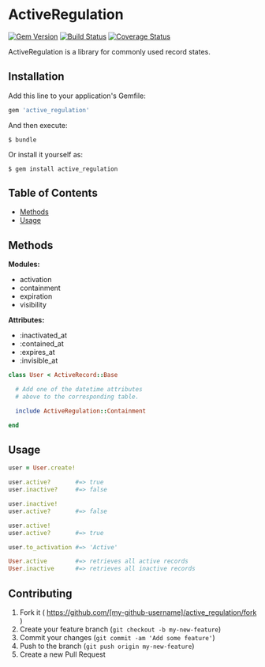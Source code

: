 # ActiveRegulation

[![Gem Version](https://badge.fury.io/rb/active_regulation.svg)](http://badge.fury.io/rb/active_regulation)
[![Build Status](https://travis-ci.org/drexed/active_regulation.svg?branch=master)](https://travis-ci.org/drexed/active_regulation)
[![Coverage Status](https://coveralls.io/repos/drexed/active_regulation/badge.png)](https://coveralls.io/r/drexed/active_regulation)

ActiveRegulation is a library for commonly used record states.

## Installation

Add this line to your application's Gemfile:

```ruby
gem 'active_regulation'
```

And then execute:

    $ bundle

Or install it yourself as:

    $ gem install active_regulation

## Table of Contents

* [Methods](#methods)
* [Usage](#usage)

## Methods

**Modules:**
 * activation
 * containment
 * expiration
 * visibility

**Attributes:**
 * :inactivated_at
 * :contained_at
 * :expires_at
 * :invisible_at

```ruby
class User < ActiveRecord::Base

  # Add one of the datetime attributes
  # above to the corresponding table.

  include ActiveRegulation::Containment

end
```

## Usage
```ruby
user = User.create!

user.active?       #=> true
user.inactive?     #=> false

user.inactive!
user.active?       #=> false

user.active!
user.active?       #=> true

user.to_activation #=> 'Active'

User.active        #=> retrieves all active records
User.inactive      #=> retrieves all inactive records
```

## Contributing

1. Fork it ( https://github.com/[my-github-username]/active_regulation/fork )
2. Create your feature branch (`git checkout -b my-new-feature`)
3. Commit your changes (`git commit -am 'Add some feature'`)
4. Push to the branch (`git push origin my-new-feature`)
5. Create a new Pull Request